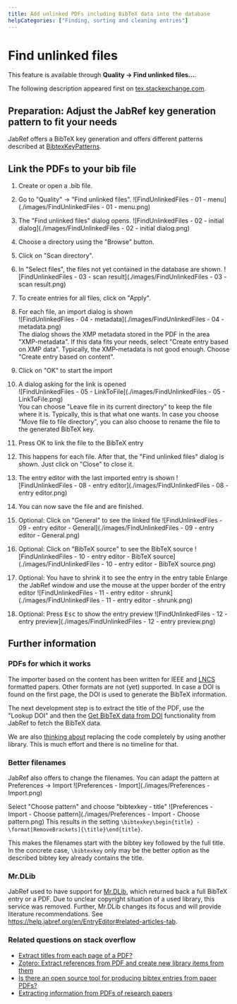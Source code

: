 ```yaml
---
title: Add unlinked PDFs including BibTeX data into the database
helpCategories: ["Finding, sorting and cleaning entries"]
---
```


# Find unlinked files

This feature is available through **Quality -&gt; Find unlinked files...**.

The following description appeared first on [tex.stackexchange.com](http://tex.stackexchange.com/a/344310/9075).

## Preparation: Adjust the JabRef key generation pattern to fit your needs

JabRef offers a BibTeX key generation and offers different patterns described at [BibtexKeyPatterns](BibtexKeyPatterns).

## Link the PDFs to your bib file

1. Create or open a .bib file.

1. Go to "Quality" -> "Find unlinked files".
![FindUnlinkedFiles - 01 - menu](./images/FindUnlinkedFiles - 01 - menu.png)

1. The "Find unlinked files" dialog opens.
![FindUnlinkedFiles - 02 - initial dialog](./images/FindUnlinkedFiles - 02 - initial dialog.png)

1. Choose a directory using the "Browse" button.

1. Click on "Scan directory".

1. In "Select files", the files not yet contained in the database are shown.
![FindUnlinkedFiles - 03 - scan result](./images/FindUnlinkedFiles - 03 - scan result.png)

1. To create entries for all files, click on "Apply".

1. For each file, an import dialog is shown<br/>
  ![FindUnlinkedFiles - 04 - metadata](./images/FindUnlinkedFiles - 04 - metadata.png)<br/>
  The dialog shows the XMP metadata stored in the PDF in the area "XMP-metadata".
  If this data fits your needs, select "Create entry based on XMP data".
  Typically, the XMP-metadata is not good enough.
  Choose "Create entry based on content".

1. Click on "OK" to start the import

1. A dialog asking for the link is opened<br/>
  ![FindUnlinkedFiles - 05 - LinkToFile](./images/FindUnlinkedFiles - 05 - LinkToFile.png)<br/>
  You can choose "Leave file in its current directory" to keep the file where it is. Typically, this is that what one wants.
  In case you choose "Move file to file directory", you can also choose to rename the file to the generated BibTeX key.

1. Press OK to link the file to the BibTeX entry

1. This happens for each file. After that, the "Find unlinked files" dialog is shown. Just click on "Close" to close it.

1. The entry editor with the last imported entry is shown
  ![FindUnlinkedFiles - 08 - entry editor](./images/FindUnlinkedFiles - 08 - entry editor.png)

1. You can now save the file and are finished.

1. Optional: Click on "General" to see the linked file
  ![FindUnlinkedFiles - 09 - entry editor - General](./images/FindUnlinkedFiles - 09 - entry editor - General.png)

1. Optional: Click on "BibTeX source" to see the BibTeX source
  ![FindUnlinkedFiles - 10 - entry editor - BibTeX source](./images/FindUnlinkedFiles - 10 - entry editor - BibTeX source.png)

1. Optional: You have to shrink it to see the entry in the entry table
  Enlarge the JabRef window and use the mouse at the upper border of the entry editor
  ![FindUnlinkedFiles - 11 - entry editor - shrunk](./images/FindUnlinkedFiles - 11 - entry editor - shrunk.png)

1. Optional: Press <kbd>Esc</kbd> to show the entry preview
  ![FindUnlinkedFiles - 12 - entry preview](./images/FindUnlinkedFiles - 12 - entry preview.png)


## Further information

### PDFs for which it works

The importer based on the content has been written for IEEE and [LNCS](https://github.com/latextemplates/LNCS) formatted papers.
Other formats are not (yet) supported.
In case a DOI is found on the first page, the DOI is used to generate the BibTeX information.

The next development step is to extract the title of the PDF, use the "Lookup DOI" and then the [Get BibTeX data from DOI](GetBibTeXDataFromDOI) functionality from JabRef to fetch the BibTeX data.

We are also [thinking about](https://github.com/koppor/jabref/issues/169) replacing the code completely by using another library.
This is much effort and there is no timeline for that.


### Better filenames

JabRef also offers to change the filenames. You can adapt the pattern at Preferences -> Import
![Preferences - Import](./images/Preferences - Import.png)

Select "Choose pattern" and choose "bibtexkey - title"
![Preferences - Import - Choose pattern](./images/Preferences - Import - Choose pattern.png)
This results in the setting `\bibtexkey\begin{title} - \format[RemoveBrackets]{\title}\end{title}`.

This makes the filenames start with the bibtey key followed by the full title.
In the concrete case, `\bibtexkey` only may be the better option as the described bibtey key already contains the title.


### Mr.DLib

JabRef used to have support for [Mr.DLib](http://mr-dlib.org/), which returned back a full BibTeX entry or a PDF.
Due to unclear copyright situation of a used library, this service was removed.
Further, Mr.DLib changes its focus and will provide literature recommendations.
See <https://help.jabref.org/en/EntryEditor#related-articles-tab>.


### Related questions on stack overflow

* [Extract titles from each page of a PDF?](http://stackoverflow.com/q/18071127/873282)
* [Zotero: Extract references from PDF and create new library items from them](https://forums.zotero.org/discussion/16277/extract-references-from-pdf-and-create-new-library-items-from-them)
* [Is there an open source tool for producing bibtex entries from paper PDFs?](http://academia.stackexchange.com/questions/15504/is-there-an-open-source-tool-for-producing-bibtex-entries-from-paper-pdfs)
* [Extracting information from PDFs of research papers](http://stackoverflow.com/questions/1813427/extracting-information-from-pdfs-of-research-papers/3523416)
